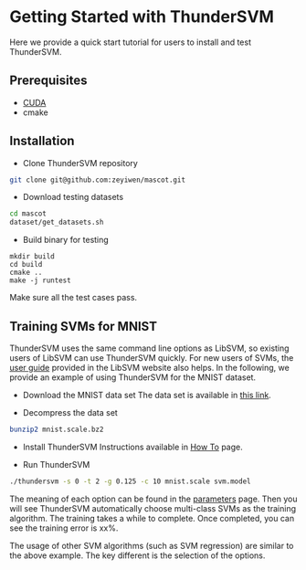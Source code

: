 Getting Started with ThunderSVM
===============================
Here we provide a quick start tutorial for users to install and test ThunderSVM.

## Prerequisites
* [CUDA](https://developer.nvidia.com/cuda-downloads)
* cmake

## Installation
* Clone ThunderSVM repository
```bash
git clone git@github.com:zeyiwen/mascot.git
```
* Download testing datasets
```bash
cd mascot
dataset/get_datasets.sh
```
* Build binary for testing
```
mkdir build
cd build
cmake ..
make -j runtest
```
Make sure all the test cases pass.

## Training SVMs for MNIST
ThunderSVM uses the same command line options as LibSVM, so existing users of LibSVM can use ThunderSVM quickly. For new users of SVMs, the [user guide](http://www.csie.ntu.edu.tw/~cjlin/papers/guide/guide.pdf) provided in the LibSVM website also helps. In the following, we provide an example of using ThunderSVM for the MNIST dataset.

* Download the MNIST data set
The data set is available in [this link](https://www.csie.ntu.edu.tw/~cjlin/libsvmtools/datasets/multiclass/mnist.scale.bz2).

* Decompress the data set
```bash
bunzip2 mnist.scale.bz2
```

* Install ThunderSVM
Instructions available in [How To](how-to.md) page.

* Run ThunderSVM
```bash
./thundersvm -s 0 -t 2 -g 0.125 -c 10 mnist.scale svm.model
```
The meaning of each option can be found in the [parameters](parameters.md) page. Then you will see ThunderSVM automatically choose multi-class SVMs as the training algorithm. The training takes a while to complete. Once completed, you can see the training error is xx%.

The usage of other SVM algorithms (such as SVM regression) are similar to the above example. The key different is the selection of the options.
